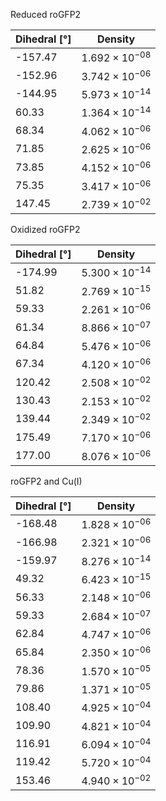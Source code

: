 Reduced roGFP2

| Dihedral [°] | Density |
|-----------|-----------|
| -157.47 | $1.692 \times 10^{-08}$ |
| -152.96 | $3.742 \times 10^{-06}$ |
| -144.95 | $5.973 \times 10^{-14}$ |
| 60.33 | $1.364 \times 10^{-14}$ |
| 68.34 | $4.062 \times 10^{-06}$ |
| 71.85 | $2.625 \times 10^{-06}$ |
| 73.85 | $4.152 \times 10^{-06}$ |
| 75.35 | $3.417 \times 10^{-06}$ |
| 147.45 | $2.739 \times 10^{-02}$ |

Oxidized roGFP2

| Dihedral [°] | Density |
|-----------|-----------|
| -174.99 | $5.300 \times 10^{-14}$ |
| 51.82 | $2.769 \times 10^{-15}$ |
| 59.33 | $2.261 \times 10^{-06}$ |
| 61.34 | $8.866 \times 10^{-07}$ |
| 64.84 | $5.476 \times 10^{-06}$ |
| 67.34 | $4.120 \times 10^{-06}$ |
| 120.42 | $2.508 \times 10^{-02}$ |
| 130.43 | $2.153 \times 10^{-02}$ |
| 139.44 | $2.349 \times 10^{-02}$ |
| 175.49 | $7.170 \times 10^{-06}$ |
| 177.00 | $8.076 \times 10^{-06}$ |

roGFP2 and Cu(I)

| Dihedral [°] | Density |
|-----------|-----------|
| -168.48 | $1.828 \times 10^{-06}$ |
| -166.98 | $2.321 \times 10^{-06}$ |
| -159.97 | $8.276 \times 10^{-14}$ |
| 49.32 | $6.423 \times 10^{-15}$ |
| 56.33 | $2.148 \times 10^{-06}$ |
| 59.33 | $2.684 \times 10^{-07}$ |
| 62.84 | $4.747 \times 10^{-06}$ |
| 65.84 | $2.350 \times 10^{-06}$ |
| 78.36 | $1.570 \times 10^{-05}$ |
| 79.86 | $1.371 \times 10^{-05}$ |
| 108.40 | $4.925 \times 10^{-04}$ |
| 109.90 | $4.821 \times 10^{-04}$ |
| 116.91 | $6.094 \times 10^{-04}$ |
| 119.42 | $5.720 \times 10^{-04}$ |
| 153.46 | $4.940 \times 10^{-02}$ |
